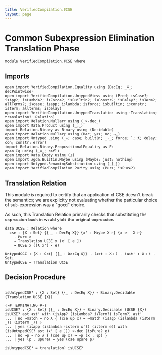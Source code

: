 ```yaml
---
title: VerifiedCompilation.UCSE
layout: page
---
```


# Common Subexpression Elimination Translation Phase
```
module VerifiedCompilation.UCSE where

```
## Imports

```
open import VerifiedCompilation.Equality using (DecEq; _≟_; decPointwise)
open import VerifiedCompilation.UntypedViews using (Pred; isCase?; isApp?; isLambda?; isForce?; isBuiltin?; isConstr?; isDelay?; isTerm?; allTerms?; iscase; isapp; islambda; isforce; isbuiltin; isconstr; isterm; allterms; isdelay)
open import VerifiedCompilation.UntypedTranslation using (Translation; translation?; Relation)
open import Relation.Nullary using (_×-dec_)
open import Data.Product using (_,_)
import Relation.Binary as Binary using (Decidable)
open import Relation.Nullary using (Dec; yes; no; ¬_)
open import Untyped using (_⊢; case; builtin; _·_; force; `; ƛ; delay; con; constr; error)
import Relation.Binary.PropositionalEquality as Eq
open Eq using (_≡_; refl)
open import Data.Empty using (⊥)
open import Agda.Builtin.Maybe using (Maybe; just; nothing)
open import Untyped.RenamingSubstitution using (_[_])
open import VerifiedCompilation.Purity using (Pure; isPure?)
```
## Translation Relation

This module is required to certify that an application of CSE doesn't break the
semantics; we are explicitly not evaluating whether the particular choice of
sub-expression was a "good" choice.

As such, this Translation Relation primarily checks that substituting the expression
back in would yield the original expression.

```
data UCSE : Relation where
  cse : {X : Set} {{ _ : DecEq X}} {x' : Maybe X ⊢} {x e : X ⊢}
    → Pure e
    → Translation UCSE x (x' [ e ])
    → UCSE x ((ƛ x') · e)

UntypedCSE : {X : Set} {{_ : DecEq X}} → (ast : X ⊢) → (ast' : X ⊢) → Set₁
UntypedCSE = Translation UCSE

```

## Decision Procedure

```

isUntypedCSE? : {X : Set} {{_ : DecEq X}} → Binary.Decidable (Translation UCSE {X})

{-# TERMINATING #-}
isUCSE? : {X : Set} {{_ : DecEq X}} → Binary.Decidable (UCSE {X})
isUCSE? ast ast' with (isApp? (isLambda? isTerm?) isTerm?) ast'
... | no ¬match = no λ { (cse up x) → ¬match (isapp (islambda (isterm _)) (isterm _)) }
... | yes (isapp (islambda (isterm x')) (isterm e)) with (isUntypedCSE? ast (x' [ e ])) ×-dec (isPure? e)
... | no ¬p = no λ { (cse up x) → ¬p (x , up) }
... | yes (p , upure) = yes (cse upure p)

isUntypedCSE? = translation? isUCSE?
```
